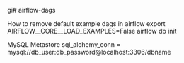 gi# airflow-dags



How to remove default example dags in airflow
export AIRFLOW__CORE__LOAD_EXAMPLES=False
airflow db init


MySQL Metastore
sql_alchemy_conn = mysql://db_user:db_password@localhost:3306/dbname


